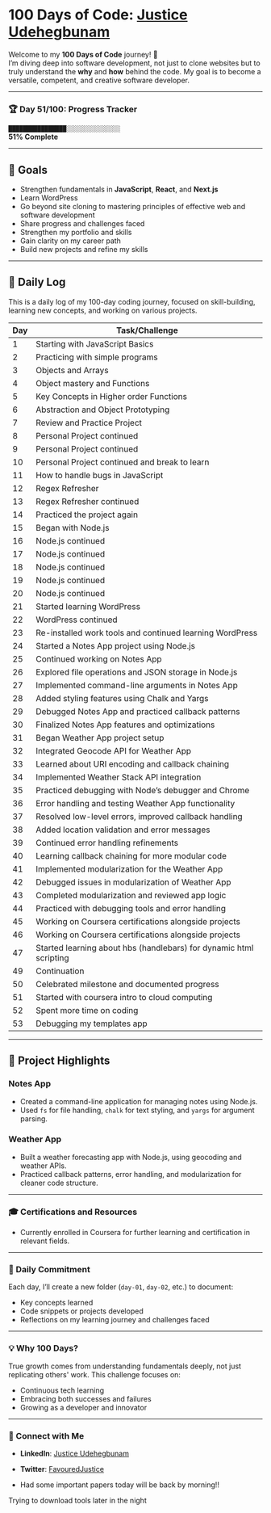 # 100 Days of Code: [Justice Udehegbunam](https://github.com/Justice-Udehegbunam)

Welcome to my **100 Days of Code** journey! 🚀  
I’m diving deep into software development, not just to clone websites but to truly understand the **why** and **how** behind the code. My goal is to become a versatile, competent, and creative software developer.

---

### 🏆 **Day 51/100: Progress Tracker**

`████████████████░░░░░░░░░░░░░░░`  
**51% Complete**

---

## 📌 Goals

- Strengthen fundamentals in **JavaScript**, **React**, and **Next.js**
- Learn WordPress
- Go beyond site cloning to mastering principles of effective web and software development
- Share progress and challenges faced
- Strengthen my portfolio and skills
- Gain clarity on my career path
- Build new projects and refine my skills

---

## 📅 Daily Log

This is a daily log of my 100-day coding journey, focused on skill-building, learning new concepts, and working on various projects.

| Day | Task/Challenge                                                     |
| --- | ------------------------------------------------------------------ |
| 1   | Starting with JavaScript Basics                                    |
| 2   | Practicing with simple programs                                    |
| 3   | Objects and Arrays                                                 |
| 4   | Object mastery and Functions                                       |
| 5   | Key Concepts in Higher order Functions                             |
| 6   | Abstraction and Object Prototyping                                 |
| 7   | Review and Practice Project                                        |
| 8   | Personal Project continued                                         |
| 9   | Personal Project continued                                         |
| 10  | Personal Project continued and break to learn                      |
| 11  | How to handle bugs in JavaScript                                   |
| 12  | Regex Refresher                                                    |
| 13  | Regex Refresher continued                                          |
| 14  | Practiced the project again                                        |
| 15  | Began with Node.js                                                 |
| 16  | Node.js continued                                                  |
| 17  | Node.js continued                                                  |
| 18  | Node.js continued                                                  |
| 19  | Node.js continued                                                  |
| 20  | Node.js continued                                                  |
| 21  | Started learning WordPress                                         |
| 22  | WordPress continued                                                |
| 23  | Re-installed work tools and continued learning WordPress           |
| 24  | Started a Notes App project using Node.js                          |
| 25  | Continued working on Notes App                                     |
| 26  | Explored file operations and JSON storage in Node.js               |
| 27  | Implemented command-line arguments in Notes App                    |
| 28  | Added styling features using Chalk and Yargs                       |
| 29  | Debugged Notes App and practiced callback patterns                 |
| 30  | Finalized Notes App features and optimizations                     |
| 31  | Began Weather App project setup                                    |
| 32  | Integrated Geocode API for Weather App                             |
| 33  | Learned about URI encoding and callback chaining                   |
| 34  | Implemented Weather Stack API integration                          |
| 35  | Practiced debugging with Node’s debugger and Chrome                |
| 36  | Error handling and testing Weather App functionality               |
| 37  | Resolved low-level errors, improved callback handling              |
| 38  | Added location validation and error messages                       |
| 39  | Continued error handling refinements                               |
| 40  | Learning callback chaining for more modular code                   |
| 41  | Implemented modularization for the Weather App                     |
| 42  | Debugged issues in modularization of Weather App                   |
| 43  | Completed modularization and reviewed app logic                    |
| 44  | Practiced with debugging tools and error handling                  |
| 45  | Working on Coursera certifications alongside projects              |
| 46  | Working on Coursera certifications alongside projects              |
| 47  | Started learning about hbs (handlebars) for dynamic html scripting |
| 49  | Continuation                                                       |
| 50  | Celebrated milestone and documented progress                       |
| 51  | Started with coursera intro to cloud computing                     |
| 52  | Spent more time on coding                                          |
| 53  | Debugging my templates app                                         |

---

## 📝 Project Highlights

### Notes App

- Created a command-line application for managing notes using Node.js.
- Used `fs` for file handling, `chalk` for text styling, and `yargs` for argument parsing.

### Weather App

- Built a weather forecasting app with Node.js, using geocoding and weather APIs.
- Practiced callback patterns, error handling, and modularization for cleaner code structure.

---

### 🎓 Certifications and Resources

- Currently enrolled in Coursera for further learning and certification in relevant fields.

---

### 📆 Daily Commitment

Each day, I’ll create a new folder (`day-01`, `day-02`, etc.) to document:

- Key concepts learned
- Code snippets or projects developed
- Reflections on my learning journey and challenges faced

---

### 💡 Why 100 Days?

True growth comes from understanding fundamentals deeply, not just replicating others' work. This challenge focuses on:

- Continuous tech learning
- Embracing both successes and failures
- Growing as a developer and innovator

---

### 🔗 Connect with Me

- **LinkedIn**: [Justice Udehegbunam](https://www.linkedin.com/in/justice-udehegbunam/)
- **Twitter**: [FavouredJustice](https://x.com/FavouredJustice)

- Had some important papers today will be back by morning!!

Trying to download tools later in the night
